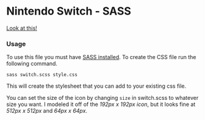 # Nintendo Switch - SASS

[Look at this!](http://thomasvidas.github.com/NintendoSwitch-SASS)

### Usage

To use this file you must have [SASS installed](http://sass-lang.com/install).
To create the CSS file run the following command.

```
sass switch.scss style.css
```

This will create the stylesheet that you can add to your existing css file.

You can set the size of the icon by changing `size` in switch.scss to whatever size you want.
I modeled it off of the *192px x 192px icon*, but it looks fine at *512px x 512px* and
*64px x 64px*.
